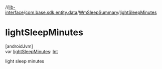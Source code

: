 //[lib-interface](../../../index.md)/[com.base.sdk.entity.data](../index.md)/[WmSleepSummary](index.md)/[lightSleepMinutes](light-sleep-minutes.md)

# lightSleepMinutes

[androidJvm]\
var [lightSleepMinutes](light-sleep-minutes.md): [Int](https://kotlinlang.org/api/latest/jvm/stdlib/kotlin/-int/index.html)

light sleep minutes
